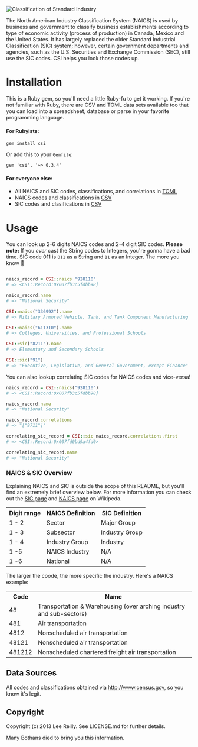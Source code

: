 ![Classification of Standard Industry](http://i.imgur.com/x1FGZDQ.png)

The North American Industry Classification System (NAICS) is used by business and government to classify business establishments according to type of economic activity (process of production) in Canada, Mexico and the United States. It has largely replaced the older Standard Industrial Classification (SIC) system; however, certain government departments and agencies, such as the U.S. Securities and Exchange Commission (SEC), still use the SIC codes. CSI helps you look those codes up.

# Installation

This is a Ruby gem, so you'll need a little Ruby-fu to get it working. If you're not familiar with Ruby, there are CSV and TOML data sets available too that you can load into a spreadsheet, database or parse in your favorite programming language.

#### For Rubyists:

```
gem install csi
```

Or add this to your `Gemfile`:

```
gem 'csi', '~> 0.3.4'
```

#### For everyone else:

* All NAICS and SIC codes, classifications, and correlations in [TOML](lib/data/master.toml)
* NAICS codes and classifications in [CSV](lib/data/naics/naics-lookup.csv)
* SIC codes and clasifications in [CSV](lib/data/sic/sic-lookup.csv)

# Usage

You can look up 2-6 digits NAICS codes and 2-4 digit SIC codes. **Please note:** If you *ever* cast the String codes to Integers, you're gonna have a bad time. SIC code 011 is `011` as a String and `11` as an Integer. The more you know :dizzy:

```ruby

naics_record = CSI::naics "928110"
# => <CSI::Record:0x007fb3c5fdbb98]

naics_record.name
# => "National Security"

CSI::naics("336992").name
# => Military Armored Vehicle, Tank, and Tank Component Manufacturing

CSI::naics("611310").name
# => Colleges, Universities, and Professional Schools

CSI::sic("8211").name
# => Elementary and Secondary Schools

CSI::sic("91")
# => "Executive, Legislative, and General Government, except Finance"
```

You can also lookup correlating SIC codes for NAICS codes and vice-versa!

```ruby
naics_record = CSI::naics("928110")
# => <CSI::Record:0x007fb3c5fdbb98]

naics_record.name
# => "National Security"

naics_record.correlations
# => "["9711"]"

correlating_sic_record = CSI::sic naics_record.correlations.first
# => <CSI::Record:0x007fd0bd9a4fd0>

correlating_sic_record.name
# => "National Security"
```

### NAICS & SIC Overview

Explaining NAICS and SIC is outside the scope of this README, but you'll find an extremely brief overview below. For more information you can check out the [SIC page](http://en.wikipedia.org/wiki/Standard_Industrial_Classification) and [NAICS page](http://en.wikipedia.org/wiki/North_American_Industry_Classification_System) on Wikipeda.

<table>
   <tr>
      <th>Digit range</th>
      <th>NAICS Definition</th>
      <th>SIC Definition</th>
   </tr>
   <tr>
      <td>1 - 2</td>
      <td>Sector</td>
      <td>Major Group</td>
   </tr>
   <tr>
      <td>1 - 3</td>
      <td>Subsector</td>
      <td>Industry Group</td>
   </tr>
   <tr>
      <td>1 - 4</td>
      <td>Industry Group</td>
      <td>Industry</td>
   </tr>
   <tr>
      <td>1 -5 </td>
      <td>NAICS Industry</td>
      <td>N/A</td>
   </tr>
   <tr>
      <td>1 -6 </td>
      <td>National</td>
      <td>N/A</td>
   </tr>
</table>

The larger the coode, the more specific the industry. Here's a NAICS example:

<table>
  <tr>
    <th>Code</th>
    <th>Name</th>
  </tr>
  <tr>
    <td>48</td>
    <td>Transportation & Warehousing (over arching industry and sub-sectors)</td>
  </tr>
  <tr>
    <td>481</td>
    <td>Air transportation</td>
  </tr>
  <tr>
    <td>4812</td>
    <td>Nonscheduled air transportation</td>
  </tr>
  <tr>
    <td>48121</td>
    <td>Nonscheduled air transportation</td>
  </tr>
  <tr>
    <td>481212</td>
    <td>Nonscheduled chartered freight air transportation</td>
  </tr>
</table>

## Data Sources

All codes and classifications obtained via http://www.census.gov, so you know it's legit.

## Copyright

Copyright (c) 2013 Lee Reilly. See LICENSE.md for further details.

Many Bothans died to bring you this information.
